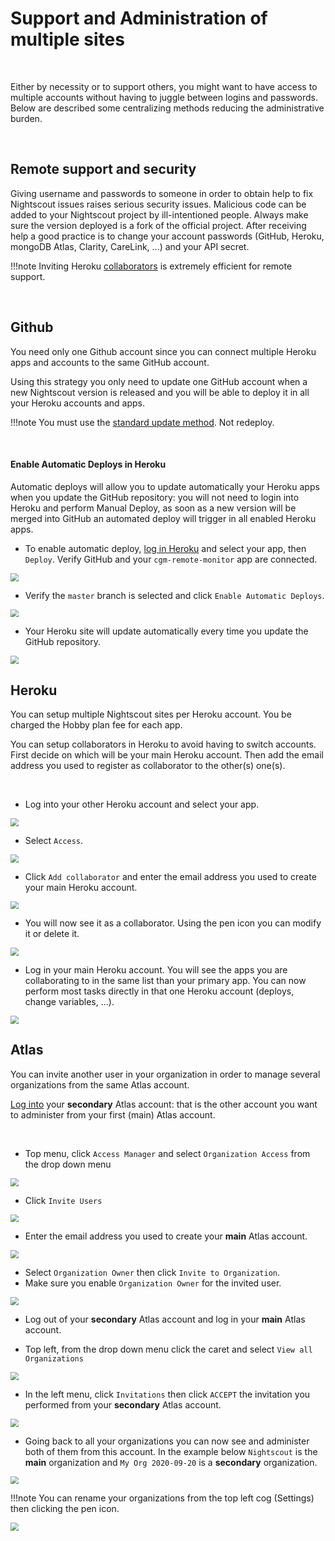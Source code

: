 # Support and Administration of multiple sites

</br>

Either by necessity or to support others, you might want to have access to multiple accounts without having to juggle between logins and passwords. Below are described some centralizing methods reducing the administrative burden.

</br>

## Remote support and security

Giving username and passwords to someone in order to obtain help to fix Nightscout issues raises serious security issues. Malicious code can be added to your Nightscout project by ill-intentioned people. Always make sure the version deployed is a fork of the official project. After receiving help a good practice is to change your account passwords (GitHub, Heroku, mongoDB Atlas, Clarity, CareLink, ...) and your API secret. 

!!!note
    Inviting Heroku [collaborators](./#heroku) is extremely efficient for remote support.

</br>

## Github

You need only one Github account since you can connect multiple Heroku apps and accounts to the same GitHub account.

Using this strategy you only need to update one GitHub account when a new Nightscout version is released and you will be able to deploy it in all your Heroku accounts and apps.

!!!note
    You must use the [standard update method](../../update/update/). Not redeploy.

</br>

#### Enable Automatic Deploys in Heroku

Automatic deploys will allow you to update automatically your Heroku apps when you update the GitHub repository: you will not need to login into Heroku and perform Manual Deploy, as soon as a new version will be merged into GitHub an automated deploy will trigger in all enabled Heroku apps.

- To enable automatic deploy, [log in Heroku](https://dashboard.heroku.com/apps/) and select your app, then `Deploy`. Verify GitHub and your `cgm-remote-monitor` app are connected.

<img src="../img/MultiNS06.png" style="zoom:80%;" >

</br>

- Verify the `master` branch is selected and click `Enable Automatic Deploys`.

<img src="../img/MultiNS04.png" style="zoom:80%;" >

</br>

- Your Heroku site will update automatically every time you update the GitHub repository.

<img src="../img/MultiNS05.png" style="zoom:80%;" >

</br>

## Heroku

You can setup multiple Nightscout sites per Heroku account. You be charged the Hobby plan fee for each app.

You can setup collaborators in Heroku to avoid having to switch accounts. First decide on which will be your main Heroku account. Then add the email address you used to register as collaborator to the other(s) one(s).

</br>

- Log into your other Heroku account and select your app.  

<img src="../img/MultiNS00.png" style="zoom:80%;" >

</br>

-  Select `Access`.

<img src="../img/MultiNS01.png" style="zoom:80%;" >

</br>

- Click `Add collaborator` and enter the email address you used to create your main Heroku account.

<img src="../img/MultiNS02.png" style="zoom:80%;" >

</br>

- You will now see it as a collaborator. Using the pen icon you can modify it or delete it.

<img src="../img/MultiNS03.png" style="zoom:80%;" >

</br>

- Log in your main Heroku account. You will see the apps you are collaborating to in the same list than your primary app. You can now perform most tasks directly in that one Heroku account (deploys, change variables, ...).

<img src="../img/MultiNS07.png" style="zoom:80%;" >

</br>

## Atlas

You can invite another user in your organization in order to manage several organizations from the same Atlas account.

[Log into](https://account.mongodb.com/account/login) your **secondary** Atlas account: that is the other account you want to administer from your first (main) Atlas account.

</br>

- Top menu, click `Access Manager` and select `Organization Access` from the drop down menu

<img src="../img/MultiNS08.png" style="zoom:80%;" >

</br>

- Click `Invite Users`

<img src="../img/MultiNS09.png" style="zoom:80%;" >

</br>

- Enter the email address you used to create your **main** Atlas account.

<img src="../img/MultiNS10.png" style="zoom:80%;" >

</br>

- Select `Organization Owner` then click `Invite to Organization`.
- Make sure you enable `Organization Owner` for the invited user.

<img src="../img/MultiNS11.png" style="zoom:80%;" >

</br>

- Log out of your **secondary** Atlas account and log in your **main** Atlas account.

- Top left, from the drop down menu click the caret and select `View all Organizations`

<img src="../img/MultiNS12.png" style="zoom:80%;" >

</br>

- In the left menu, click `Invitations` then click `ACCEPT` the invitation you performed from your **secondary** Atlas account.

<img src="../img/MultiNS13.png" style="zoom:80%;" >

</br>

- Going back to all your organizations you can now see and administer both of them from this account. In the example below `Nightscout` is the **main** organization and `My Org 2020-09-20` is a **secondary** organization.

<img src="../img/MultiNS14.png" style="zoom:80%;" >

</br>

!!!note
    You can rename your organizations from the top left cog (Settings) then clicking the pen icon.

<img src="../img/MultiNS15.png" style="zoom:80%;" >



